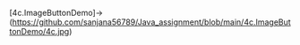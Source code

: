 [4c.ImageButtonDemo]->(https://github.com/sanjana56789/Java_assignment/blob/main/4c.ImageButtonDemo/4c.jpg)
